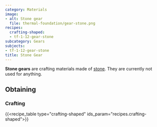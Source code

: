 ```yaml
---
category: Materials
image:
- alt: Stone gear
  file: thermal-foundation/gear-stone.png
recipes:
  crafting-shaped:
  - tf-1-12-gear-stone
subcategory: Gears
subjects:
- tf-1-12-gear-stone
title: Stone Gear
---
```


**Stone gears** are crafting materials made of
[stone](https://minecraft.gamepedia.com/Stone). They are currently not used for
anything.


Obtaining
---------

### Crafting
{{<recipe_table type="crafting-shaped" ids_param="recipes.crafting-shaped">}}
